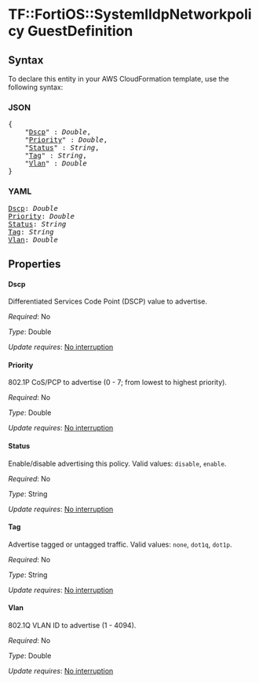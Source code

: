 # TF::FortiOS::SystemlldpNetworkpolicy GuestDefinition

## Syntax

To declare this entity in your AWS CloudFormation template, use the following syntax:

### JSON

<pre>
{
    "<a href="#dscp" title="Dscp">Dscp</a>" : <i>Double</i>,
    "<a href="#priority" title="Priority">Priority</a>" : <i>Double</i>,
    "<a href="#status" title="Status">Status</a>" : <i>String</i>,
    "<a href="#tag" title="Tag">Tag</a>" : <i>String</i>,
    "<a href="#vlan" title="Vlan">Vlan</a>" : <i>Double</i>
}
</pre>

### YAML

<pre>
<a href="#dscp" title="Dscp">Dscp</a>: <i>Double</i>
<a href="#priority" title="Priority">Priority</a>: <i>Double</i>
<a href="#status" title="Status">Status</a>: <i>String</i>
<a href="#tag" title="Tag">Tag</a>: <i>String</i>
<a href="#vlan" title="Vlan">Vlan</a>: <i>Double</i>
</pre>

## Properties

#### Dscp

Differentiated Services Code Point (DSCP) value to advertise.

_Required_: No

_Type_: Double

_Update requires_: [No interruption](https://docs.aws.amazon.com/AWSCloudFormation/latest/UserGuide/using-cfn-updating-stacks-update-behaviors.html#update-no-interrupt)

#### Priority

802.1P CoS/PCP to advertise (0 - 7; from lowest to highest priority).

_Required_: No

_Type_: Double

_Update requires_: [No interruption](https://docs.aws.amazon.com/AWSCloudFormation/latest/UserGuide/using-cfn-updating-stacks-update-behaviors.html#update-no-interrupt)

#### Status

Enable/disable advertising this policy. Valid values: `disable`, `enable`.

_Required_: No

_Type_: String

_Update requires_: [No interruption](https://docs.aws.amazon.com/AWSCloudFormation/latest/UserGuide/using-cfn-updating-stacks-update-behaviors.html#update-no-interrupt)

#### Tag

Advertise tagged or untagged traffic. Valid values: `none`, `dot1q`, `dot1p`.

_Required_: No

_Type_: String

_Update requires_: [No interruption](https://docs.aws.amazon.com/AWSCloudFormation/latest/UserGuide/using-cfn-updating-stacks-update-behaviors.html#update-no-interrupt)

#### Vlan

802.1Q VLAN ID to advertise (1 - 4094).

_Required_: No

_Type_: Double

_Update requires_: [No interruption](https://docs.aws.amazon.com/AWSCloudFormation/latest/UserGuide/using-cfn-updating-stacks-update-behaviors.html#update-no-interrupt)

